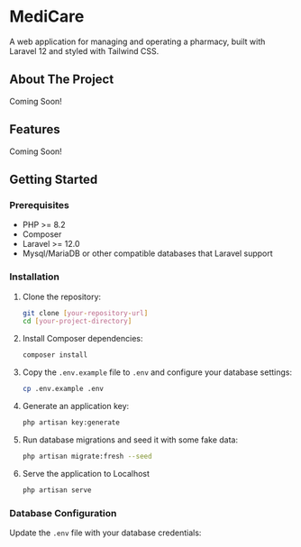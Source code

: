 # MediCare

A web application for managing and operating a pharmacy, built with Laravel 12 and styled with Tailwind CSS.

## About The Project
Coming Soon!

## Features
Coming Soon!

<!-- *   **Prescription Management:**  Upload, view, and process prescriptions securely.
*   **Inventory Management:** Track stock levels, add new products, and manage suppliers.
*   **Product Catalog:** Browse and search for medications and health products.
*   **Online Ordering:**  Customers can place orders online.
*   **User Authentication:** Secure registration and login for pharmacists, staff, and customers.
*   **Admin Dashboard:**  A central dashboard for managing all aspects of the pharmacy.
*   **Reporting:** Generate reports on sales, inventory, and other key metrics. -->

## Getting Started



### Prerequisites

*   PHP >= 8.2
*   Composer
*   Laravel >= 12.0
*   Mysql/MariaDB or other compatible databases that Laravel support

### Installation

1.  Clone the repository:

    ```bash
    git clone [your-repository-url]
    cd [your-project-directory]
    ```
2.  Install Composer dependencies:

    ```bash
    composer install
    ```
3.  Copy the `.env.example` file to `.env` and configure your database settings:

    ```bash
    cp .env.example .env
    ```
4.  Generate an application key:

    ```bash
    php artisan key:generate
    ```
5.  Run database migrations and seed it with some fake data:

    ```bash
    php artisan migrate:fresh --seed
    ```
6. Serve the application to Localhost 
    ```bash
    php artisan serve
    ```
<!-- 7. Install NPM dependencies

    ```bash
    npm install
    ```
8. Compile assets using Vite:

    ```bash
    npm run dev
    ``` -->

### Database Configuration

Update the `.env` file with your database credentials: